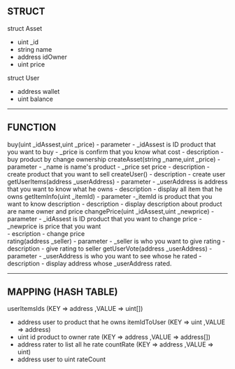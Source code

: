## **STRUCT**

struct Asset
 * uint _id
 * string name
 * address  idOwner
 * uint price

struct User
 - address wallet
 - uint balance


---


## **FUNCTION**

buy(uint _idAssest,uint _price) 
	- parameter
		- _idAssest is ID product that you want to buy
		- _price is confirm that you know what cost
	- description 
		- buy product by change ownership
createAsset(string _name,uint _price)
	- parameter
		- _name is name's product
		- _price set price
	- description
		- create product that you want to sell
createUser()
	- description
		- create user 
getUserItems(address _userAddress)
	- parameter
		- _userAddress is address that you want to know what he owns
	- description
		- display all item that he owns
getItemInfo(uint _itemId)
	- parameter
		-_itemId is product that you want to know description
	- description
		- display description about product are name owner and price
changePrice(uint _idAssest,uint _newprice)
	- parameter
		- _idAssest is ID product that you want to change price
		- _newprice is price that you want	
	- escription
		- change price		
rating(address _seller)
	- parameter
		- _seller is who you want to give rating
	- description
		- give rating to seller
getUserVote(address _userAddress)
	- parameter
		- _userAddress is who you want to see whose he rated
	- description
		- display address whose _userAddress rated.

---

## **MAPPING (HASH TABLE)**

userItemsIds (KEY => address ,VALUE => uint[])
 - address user to product that he owns
itemIdToUser (KEY => uint ,VALUE => address)
 - uint id product to owner
rate (KEY => address ,VALUE => address[])
 - address rater to list all he rate
countRate (KEY => address ,VALUE => uint)
 - address user to uint rateCount
